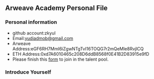 ## Arweave Academy Personal File

### Personal information

- github account:zkyul
- Email:yudiadmob@gmail.com
- Arweave Address:eGF6RH7MmI6iZgwNTgTvI16TOQG7r2mQeMle8RvjlCQ
- ETH Address:0xd7A6010465c208D6ddB8568f0E41B2D83915e9fD
- Please finish this [form](https://docs.google.com/forms/d/e/1FAIpQLSfWA5fIIcBgmRppm3jNz5vmf9Mai_QMVil-2pO4r7YKn_Zhtw/viewform?usp=sf_link) to join in the talent pool.

### Introduce Yourself
